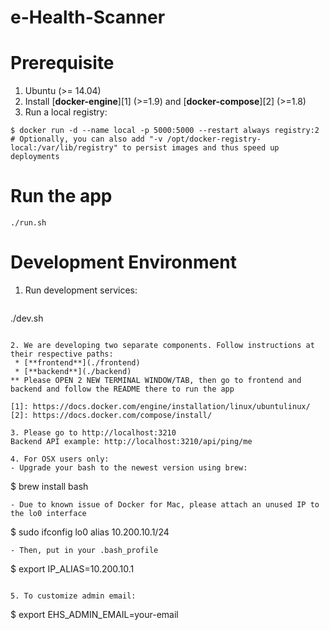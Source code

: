 e-Health-Scanner
===========================

# Prerequisite

1. Ubuntu (>= 14.04)
2. Install [**docker-engine**][1] (>=1.9) and [**docker-compose**][2] (>=1.8)
3. Run a local registry:
```
$ docker run -d --name local -p 5000:5000 --restart always registry:2
# Optionally, you can also add "-v /opt/docker-registry-local:/var/lib/registry" to persist images and thus speed up deployments
```

# Run the app

```
./run.sh
```

# Development Environment

1. Run development services:
   ```
./dev.sh
   ```

2. We are developing two separate components. Follow instructions at their respective paths:
    * [**frontend**](./frontend)
    * [**backend**](./backend)
** Please OPEN 2 NEW TERMINAL WINDOW/TAB, then go to frontend and backend and follow the README there to run the app

[1]: https://docs.docker.com/engine/installation/linux/ubuntulinux/
[2]: https://docs.docker.com/compose/install/

3. Please go to http://localhost:3210
Backend API example: http://localhost:3210/api/ping/me

4. For OSX users only:
- Upgrade your bash to the newest version using brew:
```
$ brew install bash
```  
- Due to known issue of Docker for Mac, please attach an unused IP to the lo0 interface
```
$ sudo ifconfig lo0 alias 10.200.10.1/24
```
- Then, put in your .bash_profile
```
$ export IP_ALIAS=10.200.10.1
```

5. To customize admin email:
```
$ export EHS_ADMIN_EMAIL=your-email
``` 
